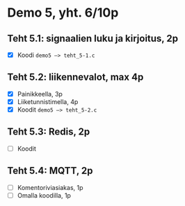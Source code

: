 # Demo 5, yht. 6/10p

## Teht 5.1: signaalien luku ja kirjoitus, 2p

- [x] Koodi `demo5 –> teht_5-1.c`

## Teht 5.2: liikennevalot, max 4p

- [x] Painikkeella, 3p
- [x] Liiketunnistimella, 4p
- [x] Koodit `demo5 –> teht_5-2.c`

## Teht 5.3: Redis, 2p

- [ ] Koodit

## Teht 5.4: MQTT, 2p

- [ ] Komentoriviasiakas, 1p
- [ ] Omalla koodilla, 1p

